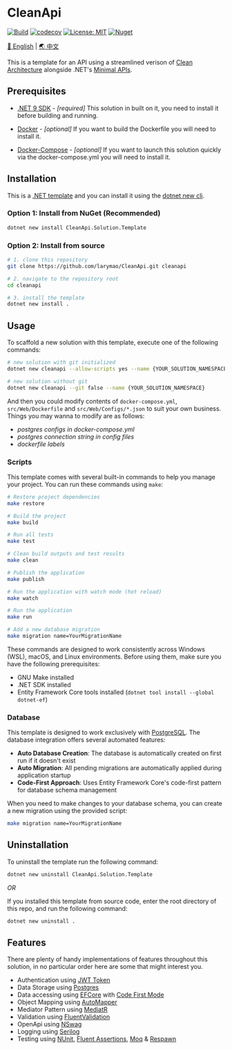 # CleanApi

[![Build](https://github.com/larymao/CleanApi/actions/workflows/build.yml/badge.svg)](https://github.com/larymao/CleanApi/actions/workflows/build.yml)
[![codecov](https://codecov.io/gh/larymao/CleanApi/graph/badge.svg?token=6EEWCTPJK3)](https://codecov.io/gh/larymao/CleanApi)
[![License: MIT](https://img.shields.io/badge/License-MIT-yellow.svg)](https://github.com/larymao/cleanapi/blob/master/LICENSE) 
[![Nuget](https://img.shields.io/nuget/v/CleanApi.Solution.Template?color=0b7cbd)](https://www.nuget.org/packages/CleanApi.Solution.Template)

[🌟 English](README.md) | [🌏 中文](README_CN.md)

This is a template for an API using a streamlined verison of [Clean Architecture](https://github.com/jasontaylordev/CleanArchitecture) alongside .NET's [Minimal APIs](https://docs.microsoft.com/en-us/aspnet/core/fundamentals/minimal-apis).

## Prerequisites

- [.NET 9 SDK](https://dotnet.microsoft.com/download/dotnet/9.0) - *[required]* 
This solution in built on it, you need to install it before building and running.

- [Docker](https://www.docker.com/products/docker-desktop) - *[optional]* 
If you want to build the Dockerfile you will need to install it.

- [Docker-Compose](https://docs.docker.com/compose/install) - *[optional]* 
If you want to launch this solution quickly via the docker-compose.yml you will need to install it.

## Installation

This is a [.NET template](https://www.nuget.org/packages/CleanApi.Solution.Template) and you can install it using the [dotnet new cli](https://docs.microsoft.com/en-us/dotnet/core/tools/dotnet-new). 

### Option 1: Install from NuGet (Recommended)

``` bash
dotnet new install CleanApi.Solution.Template
```

### Option 2: Install from source

```bash
# 1. clone this repository
git clone https://github.com/larymao/CleanApi.git cleanapi

# 2. navigate to the repository root
cd cleanapi

# 3. install the template
dotnet new install .
```

## Usage

To scaffold a new solution with this template, execute one of the following commands:

```bash
# new solution with git initialized
dotnet new cleanapi --allow-scripts yes --name {YOUR_SOLUTION_NAMESPACE}

# new solution without git
dotnet new cleanapi --git false --name {YOUR_SOLUTION_NAMESPACE}
```

And then you could modify contents of `docker-compose.yml`, `src/Web/Dockerfile` and `src/Web/Configs/*.json` to suit your own business. Things you may wanna to modify are as follows:

- *postgres configs in docker-compose.yml*
- *postgres connection string in config files*
- *dockerfile labels*

### Scripts

This template comes with several built-in commands to help you manage your project. You can run these commands using `make`:

```bash
# Restore project dependencies
make restore

# Build the project
make build

# Run all tests
make test

# Clean build outputs and test results
make clean

# Publish the application
make publish

# Run the application with watch mode (hot reload)
make watch

# Run the application
make run

# Add a new database migration
make migration name=YourMigrationName
```

These commands are designed to work consistently across Windows (WSL), macOS, and Linux environments. Before using them, make sure you have the following prerequisites:

- GNU Make installed
- .NET SDK installed
- Entity Framework Core tools installed (`dotnet tool install --global dotnet-ef`)


### Database

This template is designed to work exclusively with [PostgreSQL](https://www.postgresql.org). The database integration offers several automated features:

- **Auto Database Creation**: The database is automatically created on first run if it doesn't exist
- **Auto Migration**: All pending migrations are automatically applied during application startup
- **Code-First Approach**: Uses Entity Framework Core's code-first pattern for database schema management

When you need to make changes to your database schema, you can create a new migration using the provided script:

```bash
make migration name=YourMigrationName
```

## Uninstallation

To uninstall the template run the following command:

```bash
dotnet new uninstall CleanApi.Solution.Template
```

*OR*

If you installed this template from source code, enter the root directory of this repo, and run the following command:

```bash
dotnet new uninstall .
```

## Features

There are plenty of handy implementations of features throughout this solution, in no particular order here are some that might interest you.

- Authentication using [JWT Token](https://jwt.io/introduction)
- Data Storage using [Postgres](https://github.com/postgres/postgres)
- Data accessing using [EFCore](https://github.com/dotnet/efcore) with [Code First Mode](https://learn.microsoft.com/en-us/ef/core/managing-schemas/migrations)
- Object Mapping using [AutoMapper](https://github.com/AutoMapper/AutoMapper)
- Mediator Pattern using [MediatR](https://github.com/jbogard/MediatR)
- Validation using [FluentValidation](https://github.com/FluentValidation/FluentValidation)
- OpenApi using [NSwag](https://github.com/RicoSuter/NSwag)
- Logging using [Serilog](https://github.com/serilog/serilog)
- Testing using [NUnit](https://github.com/nunit/nunit), [Fluent Assertions](https://github.com/fluentassertions/fluentassertions), [Moq](https://github.com/devlooped/moq) & [Respawn](https://github.com/jbogard/Respawn)

